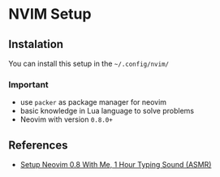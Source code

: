 # NVIM Setup

## Instalation

You can install this setup in the `~/.config/nvim/`

### Important

- use `packer` as package manager for neovim
- basic knowledge in Lua language to solve problems
- Neovim with version `0.8.0+`

## References

- [Setup Neovim 0.8 With Me, 1 Hour Typing Sound (ASMR)](https://www.youtube.com/watch?v=uGrxQd5LrRw&list=PLzPQsZqPu9iDRwwnRBqkIoDIV9BxBIT_-&index=5)
